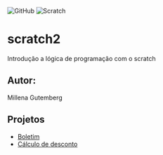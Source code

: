 ![GitHub](https://img.shields.io/github/license/mgutemb/Scratch?style=flat-square)
![Scratch](https://github.com/mgutemb/Scratch/blob/main/asstes/icons/scratch.ong?raw=true)

# scratch2
Introdução a lógica de programação com o scratch
## Autor: 
Millena Gutemberg

## Projetos
- [Boletim](https://scratch.mit.edu/projects/881969854/)
- [Cálculo de desconto](https://scratch.mit.edu/projects/883244312/)
